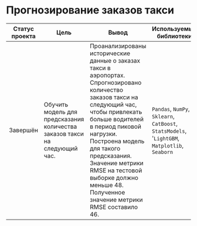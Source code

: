 # Прогнозирование заказов такси

Статус проекта | Цель | Вывод | Используемые библиотеки
------------- |---------------- | ---------------- | -----------------------
Завершён | Обучить модель для предсказания количества заказов такси на следующий час. | Проанализированы исторические данные о заказах такси в аэропортах. Спрогнозировано количество заказов такси на следующий час, чтобы привлекать больше водителей в период пиковой нагрузки. Построена модель для такого предсказания. Значение метрики RMSE на тестовой выборке должно меньше 48. Полученное значение метрики RMSE составило 46. | `Pandas`, `NumPy`, `Sklearn`, `CatBoost`, `StatsModels`, '`LightGBM`, `Matplotlib`, `Seaborn`
  
